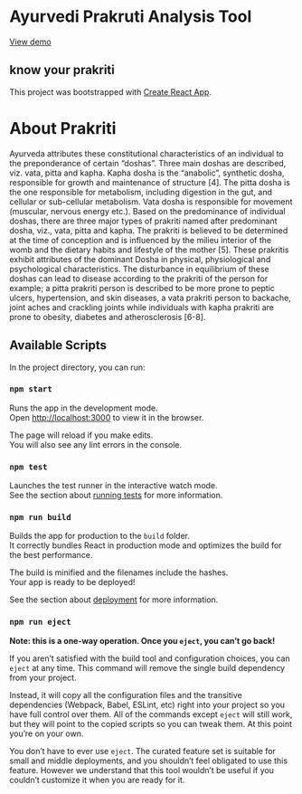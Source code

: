 # Ayurvedi Prakruti Analysis Tool
[View demo](https://prakruti-analysis.himesh.me/)

## know your prakriti

This project was bootstrapped with [Create React App](https://github.com/facebook/create-react-app).

# About Prakriti

Ayurveda attributes these constitutional characteristics of an individual to the preponderance of certain “doshas”. Three main doshas are described, viz. vata, pitta and kapha. Kapha dosha is the “anabolic”, synthetic dosha, responsible for growth and maintenance of structure [4]. The pitta dosha is the one responsible for metabolism, including digestion in the gut, and cellular or sub-cellular metabolism. Vata dosha is responsible for movement (muscular, nervous energy etc.). Based on the predominance of individual doshas, there are three major types of prakriti named after predominant dosha, viz., vata, pitta and kapha. The prakriti is believed to be determined at the time of conception and is influenced by the milieu interior of the womb and the dietary habits and lifestyle of the mother [5]. These prakritis exhibit attributes of the dominant Dosha in physical, physiological and psychological characteristics. The disturbance in equilibrium of these doshas can lead to disease according to the prakriti of the person for example; a pitta prakriti person is described to be more prone to peptic ulcers, hypertension, and skin diseases, a vata prakriti person to backache, joint aches and crackling joints while individuals with kapha prakriti are prone to obesity, diabetes and atherosclerosis [6-8].

## Available Scripts

In the project directory, you can run:

### `npm start`

Runs the app in the development mode.<br>
Open [http://localhost:3000](http://localhost:3000) to view it in the browser.

The page will reload if you make edits.<br>
You will also see any lint errors in the console.

### `npm test`

Launches the test runner in the interactive watch mode.<br>
See the section about [running tests](#running-tests) for more information.

### `npm run build`

Builds the app for production to the `build` folder.<br>
It correctly bundles React in production mode and optimizes the build for the best performance.

The build is minified and the filenames include the hashes.<br>
Your app is ready to be deployed!

See the section about [deployment](#deployment) for more information.

### `npm run eject`

**Note: this is a one-way operation. Once you `eject`, you can’t go back!**

If you aren’t satisfied with the build tool and configuration choices, you can `eject` at any time. This command will remove the single build dependency from your project.

Instead, it will copy all the configuration files and the transitive dependencies (Webpack, Babel, ESLint, etc) right into your project so you have full control over them. All of the commands except `eject` will still work, but they will point to the copied scripts so you can tweak them. At this point you’re on your own.

You don’t have to ever use `eject`. The curated feature set is suitable for small and middle deployments, and you shouldn’t feel obligated to use this feature. However we understand that this tool wouldn’t be useful if you couldn’t customize it when you are ready for it.
